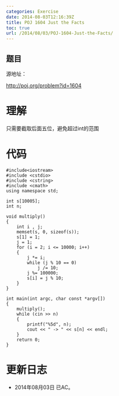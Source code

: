 ```yaml
---
categories: Exercise
date: 2014-08-03T12:16:39Z
title: POJ 1604 Just the Facts
toc: true
url: /2014/08/03/POJ-1604-Just-the-Facts/
---
```


## 题目
源地址：

http://poj.org/problem?id=1604

# 理解
只需要截取后面五位，避免超过int的范围

<!--more-->

# 代码

```
#include<iostream>
#include <cstdio>
#include <cstring>
#include <cmath>
using namespace std;

int s[10005];
int n;

void multiply()
{
    int i , j;
    memset(s, 0, sizeof(s));
    s[1] = 1;
    j = 1;
    for (i = 2; i <= 10000; i++)
    {
        j *= i;
        while (j % 10 == 0)
            j /= 10;
        j %= 100000;
        s[i] = j % 10;
    }
}

int main(int argc, char const *argv[])
{
    multiply();
    while (cin >> n)
    {
        printf("%5d", n);
        cout << " -> " << s[n] << endl;
    }
    return 0;
}

```

# 更新日志
- 2014年08月03日 已AC。